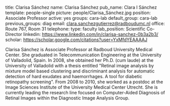 title: Clarisa Sánchez
name: Clarisa Sánchez
pub_name: Clara I Sánchez
template: people-single
picture: people/Clarisa_Sánchez.jpg
position: Associate Professor
active: yes
groups: cara-lab
default_group: cara-lab
previous_groups: diag
email: clara.sanchezgutierrez@radboudumc.nl
office: Route 767, Room 31
telephone:
type: faculty
lab_position: Scientific Co-Director
linkedin: https://www.linkedin.com/in/clarisa-sanchez-0b3a2b3/
scholar: https://scholar.google.com/citations?user=YxMfdYEAAAAJ

Clarisa Sánchez is Associate Professor at Radboud University Medical Center. She graduated in Telecommunication Engineering at the University of Valladolid, Spain. In 2008, she obtained her Ph.D. (cum laude) at the University of Valladolid with a thesis entitled "Retinal image analysis by mixture model based clustering and discriminant analysis for automatic detection of hard exudates and haemorrhages. A tool for diabetic retinopathy screening". From 2008 to 2010, she worked as a postdoc at the Image Sciences Institute of the University Medical Center Utrecht. She is currently leading the research line focused on Computer-Aided Diagnosis of Retinal Images within the Diagnostic Image Analysis Group.
